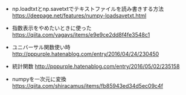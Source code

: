 - np.loadtxtとnp.savetxtでテキストファイルを読み書きする方法
https://deepage.net/features/numpy-loadsavetxt.html

- 指数表示をやめたいときに使った
https://qiita.com/yagays/items/e9e9ce2dd8f4fe3548c1

- ユニバーサル関数使い時
http://pppurple.hatenablog.com/entry/2016/04/24/230450

- 統計関数
http://pppurple.hatenablog.com/entry/2016/05/02/235158

- numpyを一次元に変換
https://qiita.com/shiracamus/items/fb85943ed34d5ec09c4f